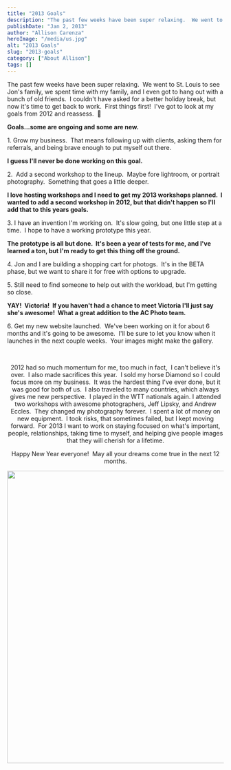 ```yaml
---
title: "2013 Goals"
description: "The past few weeks have been super relaxing.  We went to St. Louis to see Jon&apos;s family, we spent time "
publishDate: "Jan 2, 2013"
author: "Allison Carenza"
heroImage: "/media/us.jpg"
alt: "2013 Goals"
slug: "2013-goals"
category: ["About Allison"]
tags: []
---
```


<p>The past few weeks have been super relaxing.  We went to St. Louis to see Jon&apos;s family, we spent time with my family, and I even got to hang out with a bunch of old friends.  I couldn&apos;t have asked for a better holiday break, but now it&apos;s time to get back to work.  First things first!  I&apos;ve got to look at my goals from 2012 and reassess.  🙂</p>
<p><strong>Goals...some are ongoing and some are new.</strong></p>
<p>1. Grow my business.  That means following up with clients, asking them for referrals, and being brave enough to put myself out there.</p>
<p><strong>I guess I&apos;ll never be done working on this goal. </strong></p>
<p>2.  Add a second workshop to the lineup.  Maybe fore lightroom, or portrait photography.  Something that goes a little deeper.</p>
<p><strong>I love hosting workshops and I need to get my 2013 workshops planned.  I wanted to add a second workshop in 2012, but that didn&apos;t happen so I&apos;ll add that to this years goals.</strong></p>
<p>3. I have an invention I&apos;m working on.  It&apos;s slow going, but one little step at a time.  I hope to have a working prototype this year.</p>
<p><strong>The prototype is all but done.  It&apos;s been a year of tests for me, and I&apos;ve learned a ton, but I&apos;m ready to get this thing off the ground.</strong></p>
<p>4. Jon and I are building a shopping cart for photogs.  It&apos;s in the BETA phase, but we want to share it for free with options to upgrade.</p>
<p>5. Still need to find someone to help out with the workload, but I&apos;m getting so close.</p>
<p><strong>YAY!  Victoria!  If you haven&apos;t had a chance to meet Victoria I&apos;ll just say she&apos;s awesome!  What a great addition to the AC Photo team.</strong></p>
<p>6. Get my new website launched.  We&apos;ve been working on it for about 6 months and it&apos;s going to be awesome.  I&apos;ll be sure to let you know when it launches in the next couple weeks.  Your images might make the gallery.</p>
<p>&nbsp;</p>
<p style="text-align: center;">2012 had so much momentum for me, too much in fact,  I can&apos;t believe it&apos;s over.  I also made sacrifices this year.  I sold my horse Diamond so I could focus more on my business.  It was the hardest thing I&apos;ve ever done, but it was good for both of us.  I also traveled to many countries, which always gives me new perspective.  I played in the WTT nationals again. I attended two workshops with awesome photographers, Jeff Lipsky, and Andrew Eccles.  They changed my photography forever.  I spent a lot of money on new equipment.  I took risks, that sometimes failed, but I kept moving forward.  For 2013 I want to work on staying focused on what&apos;s important, people, relationships, taking time to myself, and helping give people images that they will cherish for a lifetime.</p>
<p style="text-align: center;">Happy New Year everyone!  May all your dreams come true in the next 12 months.</p>
<p style="text-align: center;">
<p style="text-align: center;"><img class="aligncenter size-full wp-image-4442" title="us" src="/media/us.jpg" alt="" width="930" height="680"   /></p>
<p style="text-align: center;">
